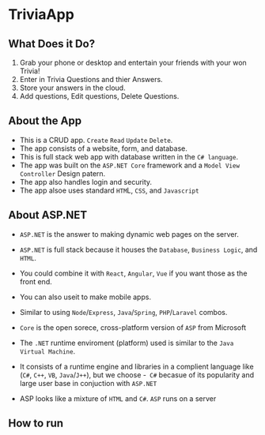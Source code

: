 # TriviaApp

## What Does it Do?
1. Grab your phone or desktop and entertain your friends with your won Trivia!
1. Enter in Trivia Questions and thier Answers.
1. Store your answers in the cloud.
1. Add questions, Edit questions, Delete Questions.

## About the App
- This is a CRUD app. `Create` `Read` `Update` `Delete`.
- The app consists of a website, form, and database.
- This is full stack web app with database written in the `C# language`.
- The app was built on the `ASP.NET Core` framework and a `Model View Controller` Design patern. 
- The app also handles login and security.
- The app alsoe uses standard `HTM`L, `CSS`, and `Javascript`

## About ASP.NET
- `ASP.NET` is the answer to making dynamic web pages on the server.
- `ASP.NET` is full stack because it houses the `Database`, `Business Logic`, and `HTML`.
- You could combine it with `React`, `Angular`, `Vue` if you want those as the front end.
- You can also useit to make mobile apps.
- Similar to using `Node`/`Express`, `Java`/`Spring`, `PHP`/`Laravel` combos.
- `Core` is the open sorece, cross-platform version of `ASP` from Microsoft

- The `.NET` runtime enviroment (platform) used is similar to the `Java Virtual Machine`.
- It consists of a runtime engine and libraries in a complient language like (`C#`, `C++`, `VB`, `Java`/`J++`), but we choose -` C#` becasue of its popularity and large user base in conjuction with `ASP.NET`

- ASP looks like a mixture of `HTML` and `C#`. `ASP` runs on a server

## How to run
